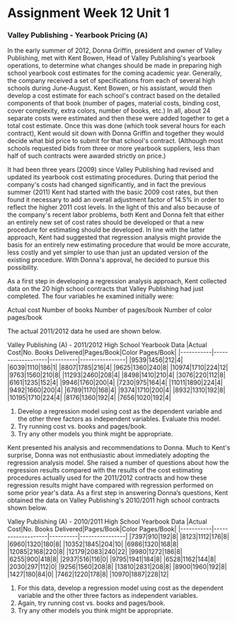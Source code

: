 # Assignment Week 12 Unit 1
### Valley Publishing - Yearbook Pricing (A)
In the early summer of 2012, Donna Griffin, president and owner of Valley Publishing, met with Kent Bowen, Head of Valley Publishing's yearbook operations, to determine what changes should be made in preparing high school yearbook cost estimates for the coming academic year.  Generally, the company received a set of specifications from each of several high schools during June-August.  Kent Bowen, or his assistant, would then develop a cost estimate for each school's contract based on the detailed components of that book (number of pages, material costs, binding cost, cover complexity, extra colors, number of books, etc.)  In all, about 24 separate costs were estimated and then these were added together to get a total cost estimate.  Once this was done (which took several hours for each contract), Kent would sit down with Donna Griffin and together they would decide what bid price to submit for that school's contract.  (Although most schools requested bids from three or more yearbook suppliers, less than half of such contracts were awarded strictly on price.)

It had been three years (2009) since Valley Publishing had revised and updated its yearbook cost estimating procedures.  During that period the company's costs had changed significantly, and in fact the previous summer (2011) Kent had started with the basic 2009 cost rates, but then found it necessary to add an overall adjustment factor of 14.5% in order to reflect the higher 2011 cost levels.  In the light of this and also because of the company's recent labor problems, both Kent and Donna felt that either an entirely new set of cost rates should be developed or that a new procedure for estimating should be developed.  In line with the latter approach, Kent had suggested that regression analysis might provide the basis for an entirely new estimating procedure that would be more accurate, less costly and yet simpler to use than just an updated version of the existing procedure.  With Donna's approval, he decided to pursue this possibility.

As a first step in developing a regression analysis approach, Kent collected data on the 20 high school contracts that Valley Publishing had just completed.  The four variables he examined initially were:

Actual cost
Number of books
Number of pages/book
Number of color pages/book

The actual 2011/2012 data he used are shown below.

 
Valley Publishing (A) - 2011/2012 High School Yearbook Data
|Actual Cost|No. Books Delivered|Pages/Book|Color Pages/Book|
|-----------|-------------------|----------|----------------|
|9539|1456|212|4|
|6039|1110|186|1|
|8807|1785|216|4|
|9625|1360|240|8|
|10974|1710|224|12|
|9763|1560|210|8|
|11293|2460|208|4|
|8498|1410|210|4|
|3076|220|112|8|
|6161|1235|152|4|
|9946|1760|200|4|
|7230|975|164|4|
|11011|1890|224|4|
|9492|1660|200|4|
|6789|1170|168|4|
|9374|1710|200|4|
|8932|1310|192|8|
|10195|1710|224|4|
|8176|1360|192|4|
|7656|1020|192|4|

1. Develop a regression model using cost as the dependent variable and the other three factors as independent variables.  Evaluate this model.
2. Try running cost vs. books and pages/book.
3. Try any other models you think might be appropriate.

Kent presented his analysis and recommendations to Donna.  Much to Kent's surprise, Donna was not enthusiastic about immediately adopting the regression analysis model.  She raised a number of questions about how the regression results compared with the results of the cost estimating procedures actually used for the 2011/2012 contracts and how these regression results might have compared with regression performed on some prior year's data.  As a first step in answering Donna’s questions, Kent obtained the data on Valley Publishing's 2010/2011 high school contracts shown below.

Valley Publishing (A) - 2010/2011 High School Yearbook Data
|Actual Cost|No. Books Delivered|Pages/Book|Color Pages/Book|
|-----------|-------------------|----------|----------------|
|7397|910|192|8|
|8123|1112|176|8|
|6960|1320|180|8|
|10352|1845|204|10|
|6986|1320|168|8|
|12085|2168|220|8|
|12179|2083|240|22|
|9980|1272|186|8|
|6255|900|418|8|
|2937|516|116|0|
|9795|1941|184|8|
|6528|1162|144|8|
|2030|297|112|0|
|9256|1560|208|8|
|13810|2831|208|8|
|8900|1960|192|8|
|1427|180|84|0|
|7462|1220|178|8|
|10970|1887|228|12|

1. For this data, develop a regression model using cost as the dependent variable and the other three factors as independent variables.
2. Again, try running cost vs. books and pages/book.
3. Try any other models you think might be appropriate.
